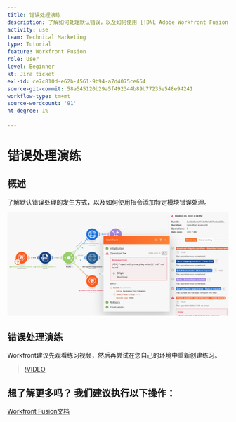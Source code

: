 ```yaml
---
title: 错误处理演练
description: 了解如何处理默认错误，以及如何使用 [!DNL Adobe Workfront Fusion].
activity: use
team: Technical Marketing
type: Tutorial
feature: Workfront Fusion
role: User
level: Beginner
kt: Jira ticket
exl-id: ce7c810d-e62b-4561-9b94-a7d4075ce654
source-git-commit: 58a545120b29a5f492344b89b77235e548e94241
workflow-type: tm+mt
source-wordcount: '91'
ht-degree: 1%

---
```


# 错误处理演练

## 概述

了解默认错误处理的发生方式，以及如何使用指令添加特定模块错误处理。

![处理错误的方案的图像](assets/troubleshooting-and-error-handling-7.png)

## 错误处理演练

Workfront建议先观看练习视频，然后再尝试在您自己的环境中重新创建练习。

>[!VIDEO](https://video.tv.adobe.com/v/335306/?quality=12)

## 想了解更多吗？ 我们建议执行以下操作：

[Workfront Fusion文档](https://experienceleague.adobe.com/docs/workfront/using/adobe-workfront-fusion/workfront-fusion-2.html?lang=en)
